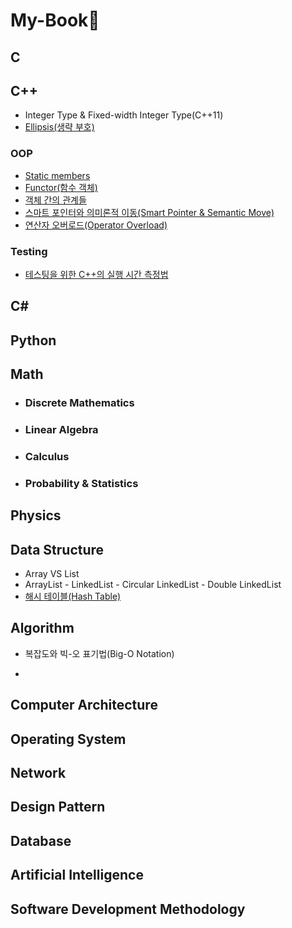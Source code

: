 # My-Book📖

## C

## C++

*   Integer Type & Fixed-width Integer Type(C++11)
*   [Ellipsis(생략 부호)](./C++/Ellipsis(생략_부호).md)

### OOP

*   [Static members](./C++/Static_Members.md)
*   [Functor(함수 객체)](./C++/Functor(함수_객체).md)
*   [객체 간의 관계들](./C++/객체_간의_관계들.md)
*   [스마트 포인터와 의미론적 이동(Smart Pointer & Semantic Move)](./C++/스마트_포인터와_의미론적_이동.md)
*   [연산자 오버로드(Operator Overload)](./C++/연산자_오버로드(Operator_Overload).md)

### Testing

*   [테스팅을 위한 C++의 실행 시간 측정법](./C++/테스팅을_위한_C++의_실행_시간_측정_방법.md)

## C#

## Python

## Math

*   ### Discrete Mathematics

*   ### Linear Algebra

*   ### Calculus

*   ### Probability & Statistics



## Physics

## Data Structure

*   Array VS List
*   ArrayList - LinkedList - Circular LinkedList - Double LinkedList
*   [해시 테이블(Hash Table)](./Data_Structure/해시_테이블(Hash_Table,Hash_Map).md)

## Algorithm

-   복잡도와 빅-오 표기법(Big-O Notation)

*   

## Computer Architecture

## Operating System

## Network

## Design Pattern

## Database

## Artificial Intelligence

## Software Development Methodology

